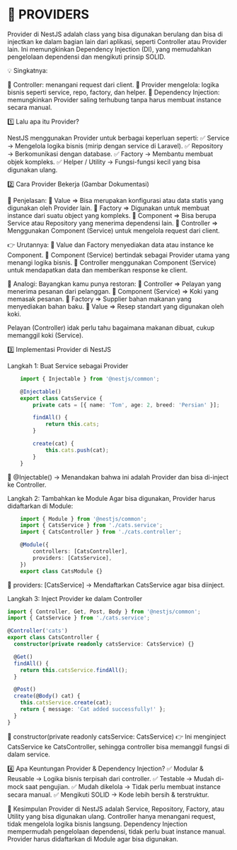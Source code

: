 #  🚀 PROVIDERS
Provider di NestJS adalah class yang bisa digunakan berulang dan bisa di injectkan ke dalam bagian lain dari aplikasi, seperti Controller atau Provider lain. Ini memungkinkan Dependency Injection (DI), yang memudahkan pengelolaan dependensi dan mengikuti prinsip SOLID.

💡 Singkatnya:

🔹  Controller: menangani request dari client.
🔹  Provider mengelola: logika bisnis seperti service, repo, factory, dan helper.
🔹  Dependency Injection: memungkinkan Provider saling terhubung tanpa harus membuat instance secara manual.


1️⃣ Lalu apa itu Provider?

NestJS menggunakan Provider untuk berbagai keperluan seperti:
✅ Service → Mengelola logika bisnis (mirip dengan service di Laravel).
✅ Repository → Berkomunikasi dengan database.
✅ Factory → Membantu membuat objek kompleks.
✅ Helper / Utility → Fungsi-fungsi kecil yang bisa digunakan ulang.


2️⃣ Cara Provider Bekerja (Gambar Dokumentasi)

📌 Penjelasan:
🔹  Value => Bisa merupakan konfigurasi atau data statis yang digunakan oleh Provider lain.
🔹  Factory => Digunakan untuk membuat instance dari suatu object yang kompleks.
🔹  Component => Bisa berupa Service atau Repository yang menerima dependensi lain.
🔹  Controller => Menggunakan Component (Service) untuk mengelola request dari client.

👉 Urutannya:
🔹  Value dan Factory menyediakan data atau instance ke Component.
🔹  Component (Service) bertindak sebagai Provider utama yang menangi logika bisnis.
🔹  Controller menggunakan Component (Service) untuk mendapatkan data dan memberikan response ke client.

📌 Analogi:
Bayangkan kamu punya restoran:
🔹  Controller => Pelayan yang menerima pesanan dari pelanggan.
🔹  Component (Service) => Koki yang memasak pesanan.
🔹  Factory => Supplier bahan makanan yang menyediakan bahan baku.
🔹  Value => Resep standart yang digunakan oleh koki.

Pelayan (Controller) idak perlu tahu bagaimana makanan dibuat, cukup memanggil koki (Service).


3️⃣ Implementasi Provider di NestJS

Langkah 1: Buat Service sebagai Provider

```TypeScript
    import { Injectable } from '@nestjs/common';

    @Injectable()
    export class CatsService {
        private cats = [{ name: 'Tom', age: 2, breed: 'Persian' }];

        findAll() {
            return this.cats;
        }

        create(cat) {
            this.cats.push(cat);
        }
    }
```
📌 @Injectable() → Menandakan bahwa ini adalah Provider dan bisa di-inject ke Controller.

Langkah 2: Tambahkan ke Module
Agar bisa digunakan, Provider harus didaftarkan di Module:

```TypeScript
    import { Module } from '@nestjs/common';
    import { CatsService } from './cats.service';
    import { CatsController } from './cats.controller';

    @Module({
        controllers: [CatsController],
        providers: [CatsService],
    })
    export class CatsModule {}
```
📌 providers: [CatsService] → Mendaftarkan CatsService agar bisa diinject.

Langkah 3: Inject Provider ke dalam Controller

```TypeScript
import { Controller, Get, Post, Body } from '@nestjs/common';
import { CatsService } from './cats.service';

@Controller('cats')
export class CatsController {
  constructor(private readonly catsService: CatsService) {}

  @Get()
  findAll() {
    return this.catsService.findAll();
  }

  @Post()
  create(@Body() cat) {
    this.catsService.create(cat);
    return { message: 'Cat added successfully!' };
  }
}
```
📌 constructor(private readonly catsService: CatsService)
👉 Ini menginject CatsService ke CatsController, sehingga controller bisa memanggil fungsi di dalam service.


4️⃣ Apa Keuntungan Provider & Dependency Injection?
✅ Modular & Reusable → Logika bisnis terpisah dari controller.
✅ Testable → Mudah di-mock saat pengujian.
✅ Mudah dikelola → Tidak perlu membuat instance secara manual.
✅ Mengikuti SOLID → Kode lebih bersih & terstruktur.

🎯 Kesimpulan
Provider di NestJS adalah Service, Repository, Factory, atau Utility yang bisa digunakan ulang.
Controller hanya menangani request, tidak mengelola logika bisnis langsung.
Dependency Injection mempermudah pengelolaan dependensi, tidak perlu buat instance manual.
Provider harus didaftarkan di Module agar bisa digunakan.